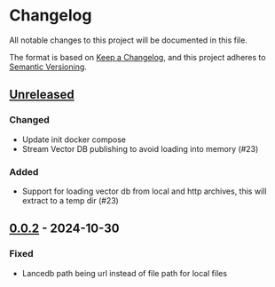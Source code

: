 # Changelog
All notable changes to this project will be documented in this file.

The format is based on [Keep a Changelog](https://keepachangelog.com/en/1.0.0/),
and this project adheres to [Semantic Versioning](https://semver.org/spec/v2.0.0.html).

## [Unreleased]
### Changed
- Update init docker compose
- Stream Vector DB publishing to avoid loading into memory (#23)

### Added
- Support for loading vector db from local and http archives, this will extract to a temp dir (#23)

## [0.0.2] - 2024-10-30
### Fixed
- Lancedb path being url instead of file path for local files

[Unreleased]: https://github.com/subquery/subql-ai-app-framework"/compare/v0.0.2...HEAD
[0.0.2]: https://github.com/subquery/subql-ai-app-framework"/releases/tag/v0.0.2
